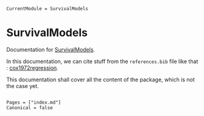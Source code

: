 ```@meta
CurrentModule = SurvivalModels
```

# SurvivalModels

Documentation for [SurvivalModels](https://github.com/JuliaSurv/SurvivalModels.jl).

In this documentation, we can cite stuff from the `references.bib` file like that : [cox1972regression](@cite). 

This documentation shall cover all the content of the package, which is not the case yet. 

```@index
```

```@bibliography
Pages = ["index.md"]
Canonical = false
```
